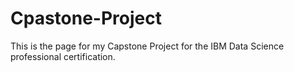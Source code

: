 # Cpastone-Project
This is the page for my Capstone Project for the IBM Data Science professional certification.
